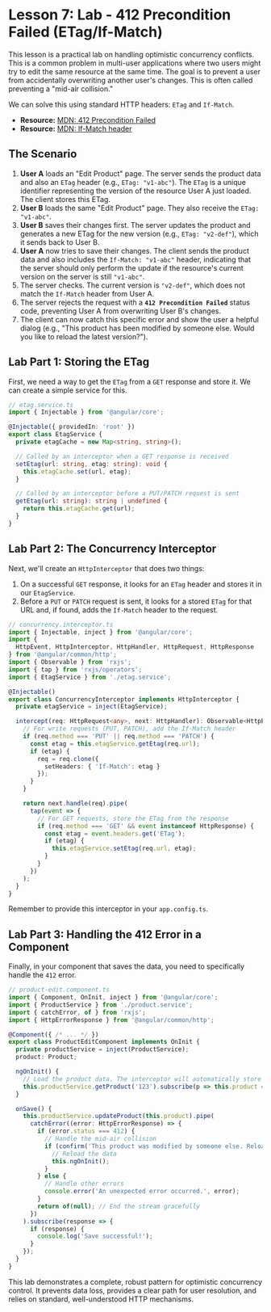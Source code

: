 # Lesson 7: Lab - 412 Precondition Failed (ETag/If-Match)

This lesson is a practical lab on handling optimistic concurrency conflicts. This is a common problem in multi-user applications where two users might try to edit the same resource at the same time. The goal is to prevent a user from accidentally overwriting another user's changes. This is often called preventing a "mid-air collision."

We can solve this using standard HTTP headers: `ETag` and `If-Match`.

- **Resource:** [MDN: 412 Precondition Failed](https://developer.mozilla.org/en-US/docs/Web/HTTP/Status/412)
- **Resource:** [MDN: If-Match header](https://developer.mozilla.org/en-US/docs/Web/HTTP/Headers/If-Match)

## The Scenario

1.  **User A** loads an "Edit Product" page. The server sends the product data and also an `ETag` header (e.g., `ETag: "v1-abc"`). The `ETag` is a unique identifier representing the version of the resource User A just loaded. The client stores this ETag.
2.  **User B** loads the same "Edit Product" page. They also receive the `ETag: "v1-abc"`.
3.  **User B** saves their changes first. The server updates the product and generates a new ETag for the new version (e.g., `ETag: "v2-def"`), which it sends back to User B.
4.  **User A** now tries to save their changes. The client sends the product data and also includes the `If-Match: "v1-abc"` header, indicating that the server should only perform the update if the resource's current version on the server is still `"v1-abc"`.
5.  The server checks. The current version is `"v2-def"`, which does not match the `If-Match` header from User A.
6.  The server rejects the request with a **`412 Precondition Failed`** status code, preventing User A from overwriting User B's changes.
7.  The client can now catch this specific error and show the user a helpful dialog (e.g., "This product has been modified by someone else. Would you like to reload the latest version?").

## Lab Part 1: Storing the ETag

First, we need a way to get the `ETag` from a `GET` response and store it. We can create a simple service for this.

```typescript
// etag.service.ts
import { Injectable } from '@angular/core';

@Injectable({ providedIn: 'root' })
export class EtagService {
  private etagCache = new Map<string, string>();

  // Called by an interceptor when a GET response is received
  setEtag(url: string, etag: string): void {
    this.etagCache.set(url, etag);
  }

  // Called by an interceptor before a PUT/PATCH request is sent
  getEtag(url: string): string | undefined {
    return this.etagCache.get(url);
  }
}
```

## Lab Part 2: The Concurrency Interceptor

Next, we'll create an `HttpInterceptor` that does two things:
1.  On a successful `GET` response, it looks for an `ETag` header and stores it in our `EtagService`.
2.  Before a `PUT` or `PATCH` request is sent, it looks for a stored `ETag` for that URL and, if found, adds the `If-Match` header to the request.

```typescript
// concurrency.interceptor.ts
import { Injectable, inject } from '@angular/core';
import {
  HttpEvent, HttpInterceptor, HttpHandler, HttpRequest, HttpResponse
} from '@angular/common/http';
import { Observable } from 'rxjs';
import { tap } from 'rxjs/operators';
import { EtagService } from './etag.service';

@Injectable()
export class ConcurrencyInterceptor implements HttpInterceptor {
  private etagService = inject(EtagService);

  intercept(req: HttpRequest<any>, next: HttpHandler): Observable<HttpEvent<any>> {
    // For write requests (PUT, PATCH), add the If-Match header
    if (req.method === 'PUT' || req.method === 'PATCH') {
      const etag = this.etagService.getEtag(req.url);
      if (etag) {
        req = req.clone({
          setHeaders: { 'If-Match': etag }
        });
      }
    }

    return next.handle(req).pipe(
      tap(event => {
        // For GET requests, store the ETag from the response
        if (req.method === 'GET' && event instanceof HttpResponse) {
          const etag = event.headers.get('ETag');
          if (etag) {
            this.etagService.setEtag(req.url, etag);
          }
        }
      })
    );
  }
}
```
Remember to provide this interceptor in your `app.config.ts`.

## Lab Part 3: Handling the 412 Error in a Component

Finally, in your component that saves the data, you need to specifically handle the `412` error.

```typescript
// product-edit.component.ts
import { Component, OnInit, inject } from '@angular/core';
import { ProductService } from './product.service';
import { catchError, of } from 'rxjs';
import { HttpErrorResponse } from '@angular/common/http';

@Component({ /* ... */ })
export class ProductEditComponent implements OnInit {
  private productService = inject(ProductService);
  product: Product;

  ngOnInit() {
    // Load the product data. The interceptor will automatically store the ETag.
    this.productService.getProduct('123').subscribe(p => this.product = p);
  }

  onSave() {
    this.productService.updateProduct(this.product).pipe(
      catchError((error: HttpErrorResponse) => {
        if (error.status === 412) {
          // Handle the mid-air collision
          if (confirm('This product was modified by someone else. Reload to see the latest changes?')) {
            // Reload the data
            this.ngOnInit();
          }
        } else {
          // Handle other errors
          console.error('An unexpected error occurred.', error);
        }
        return of(null); // End the stream gracefully
      })
    ).subscribe(response => {
      if (response) {
        console.log('Save successful!');
      }
    });
  }
}
```

This lab demonstrates a complete, robust pattern for optimistic concurrency control. It prevents data loss, provides a clear path for user resolution, and relies on standard, well-understood HTTP mechanisms.